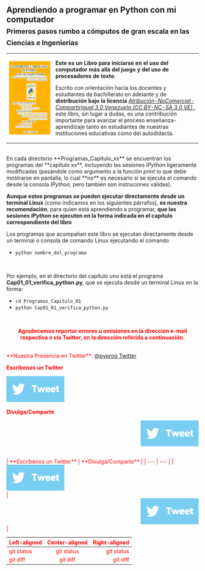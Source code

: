 <p style="text-align: center;"><h2> Aprendiendo a programar en Python con mi computador <br> <sub> Primeros pasos rumbo a c&oacute;mputos de gran escala en las Ciencias e Ingenier&iacute;as</sub></h2></p>

 <table style="width:100%">
  <tr>
     <td>
         <a href="https://github.com/rojassergio/Aprendiendo-a-programar-en-Python-con-mi-computador/blob/master/AprenderPythonEnMiComputador.pdf" target="_blank">
      <img src="./img/portada.png" alt="" height="192" width="992" align="ABSMIDDLE" border="0">
</a>
     </td>
     <td>

**Este es un Libro para iniciarse en el uso del computador 
m&aacute;s all&aacute; del juego y del uso de procesadores de texto**.

Escrito con orientaci&oacute;n hacia los docentes y estudiantes de 
bachillerato en adelante y de **distribuci&oacute;n bajo la licencia**
<a href="http://creativecommons.org/licenses/by-nc-sa/3.0/ve/" target="_blank">
<em>Atribuci&oacute;n-NoComercial-CompartirIgual 3.0 Venezuela (CC BY-NC-SA 3.0 VE)</em> 
</a>, este libro, sin lugar a dudas, es una contribuci&oacute;n
importante para avanzar el proceso ense&ntilde;anza-aprendizaje tanto en estudiantes de nuestras
instituciones educativas como del autodidacta.
        </td>
  </tr>
</table>

<BR CLEAR=ALL>
En cada directorio **Programas_Capitulo_xx** se encuentran los programas del
**cap&iacute;tulo xx**, incluyendo las sesiones <em>IPython</em> 
ligeramente
modificadas (pas&aacute;ndole como argumento a la funci&oacute;n <em>print</em>
lo que debe mostrarse en pantalla, lo cual **no** es necesario 
si se ejecuta el comando desde la consola <em>IPython</em>, pero tambi&eacute;n
son instruciones v&aacute;lidas).

**Aunque estos programas se pueden ejecutar directamente desde un terminal
Linux** (como indicamos en los siguientes p&aacute;rrafos), **es nuestra
recomendaci&oacute;n**, para quien est&aacute; aprendiendo a programar,
 **que las sesiones <em>IPython</em> se ejecuten
en la forma indicada en el cap&iacute;tulo correspondiente del libro**

Los programas que acompa&ntilde;an este libro se ejecutan directamente
desde un terminal o consola de comando Linux ejecutando el comando
<br>
* `python nombre_del_programa`
<br>

Por ejemplo, en el directorio del cap&iacute;tulo uno est&aacute; el
programa **Cap01_01_verifica_python.py**, que se ejecuta desde un 
terminal Linux en la forma:
<br>
* `cd Programas_Capitulo_01`
* `python Cap01_01_verifica_python.py`
<br>

<p style="text-align: center;">
<font color=red><b> Agradecemos reportar errores u omisiones en 
                la direcci&oacute;n e-mail respectiva o v&iacute;a
Twitter, en la direcci&oacute;n referida
a continuaci&oacute;n. </b>
</p>

<BR CLEAR=ALL>
**Nuestra Presencia en Twitter**: <a href="https://twitter.com/pyprog/" target="_blank">@pyprog Twitter</a>
<BR CLEAR=ALL>

 <table style="width:100%">
  <tr>

  **Escr&iacute;benos un Twitter**

<div class="ssba ssba-wrap"><div style="text-align:left"><a data-site="" class="ssba_twitter_share" href="http://twitter.com/share?url=&amp;text=@pyprog+"  target="_blank" ><img src="./img/twitter_image.png" title="Twitter" class="ssba ssba-img" alt="Tweet about this on Twitter" /></a>
                        </div>
  </tr>
  <tr>

  **Divulga/Comparte**

<div class="ssba ssba-wrap"><div style="text-align:right"><a data-site="" class="ssba_twitter_share" href="http://twitter.com/share?url=https://github.com/rojassergio/Aprendiendo-a-programar-en-Python-con-mi-computador/&amp;text=Programando en Python+"  target="_blank" ><img src="./img/twitter_image.png" title="Twitter" class="ssba ssba-img" alt="Tweet about this on Twitter" /></a>
                        </div>
  </tr>
</table>
| **Escr&iacute;benos un Twitter**  | **Divulga/Comparte** |
| --- | --- |
|
<div class="ssba ssba-wrap"><div style="text-align:left"><a data-site="" class="ssba_twitter_share" href="http://twitter.com/share?url=&amp;text=@pyprog+"  target="_blank" ><img src="./img/twitter_image.png" title="Twitter" class="ssba ssba-img" alt="Tweet about this on Twitter" /></a>
                        </div>
  | 
<div class="ssba ssba-wrap"><div style="text-align:right"><a data-site="" class="ssba_twitter_share" href="http://twitter.com/share?url=https://github.com/rojassergio/Aprendiendo-a-programar-en-Python-con-mi-computador/&amp;text=Programando en Python+"  target="_blank" ><img src="./img/twitter_image.png" title="Twitter" class="ssba ssba-img" alt="Tweet about this on Twitter" /></a>
                        </div>
 |


| Left-aligned | Center-aligned | Right-aligned |
| :---         |     :---:      |          ---: |
| git status   | git status     | git status    |
| git diff     | git diff       | git diff      |

